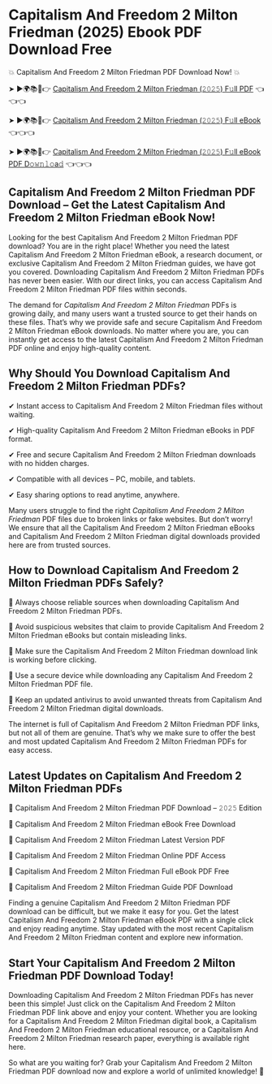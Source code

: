 # Capitalism And Freedom 2 Milton Friedman (2025) Ebook PDF Download Free

💥 Capitalism And Freedom 2 Milton Friedman PDF Download Now! 💥

➤ ►🌍📚📱👉 [Capitalism And Freedom 2 Milton Friedman (𝟸𝟶𝟸𝟻) F𝚞ll PDF](https://getpdf.xyz/capitalism-and-freedom-2-milton-friedman) 👈👈👈


➤ ►🌍📚📱👉 [Capitalism And Freedom 2 Milton Friedman (𝟸𝟶𝟸𝟻) F𝚞ll eBook](https://getpdf.xyz/capitalism-and-freedom-2-milton-friedman) 👈👈👈


➤ ►🌍📚📱👉 [Capitalism And Freedom 2 Milton Friedman (𝟸𝟶𝟸𝟻) F𝚞ll eBook PDF D𝚘𝚠𝚗𝚕𝚘a𝚍](https://getpdf.xyz/capitalism-and-freedom-2-milton-friedman) 👈👈👈


## Capitalism And Freedom 2 Milton Friedman PDF Download – Get the Latest Capitalism And Freedom 2 Milton Friedman eBook Now!

Looking for the best Capitalism And Freedom 2 Milton Friedman PDF download? You are in the right place! Whether you need the latest Capitalism And Freedom 2 Milton Friedman eBook, a research document, or exclusive Capitalism And Freedom 2 Milton Friedman guides, we have got you covered. Downloading Capitalism And Freedom 2 Milton Friedman PDFs has never been easier. With our direct links, you can access Capitalism And Freedom 2 Milton Friedman PDF files within seconds.

The demand for *Capitalism And Freedom 2 Milton Friedman* PDFs is growing daily, and many users want a trusted source to get their hands on these files. That’s why we provide safe and secure Capitalism And Freedom 2 Milton Friedman eBook downloads. No matter where you are, you can instantly get access to the latest Capitalism And Freedom 2 Milton Friedman PDF online and enjoy high-quality content.

## Why Should You Download Capitalism And Freedom 2 Milton Friedman PDFs?

✔ Instant access to Capitalism And Freedom 2 Milton Friedman files without waiting.

✔ High-quality Capitalism And Freedom 2 Milton Friedman eBooks in PDF format.

✔ Free and secure Capitalism And Freedom 2 Milton Friedman downloads with no hidden charges.

✔ Compatible with all devices – PC, mobile, and tablets.

✔ Easy sharing options to read anytime, anywhere.

Many users struggle to find the right *Capitalism And Freedom 2 Milton Friedman* PDF files due to broken links or fake websites. But don’t worry! We ensure that all the Capitalism And Freedom 2 Milton Friedman eBooks and Capitalism And Freedom 2 Milton Friedman digital downloads provided here are from trusted sources.

## How to Download Capitalism And Freedom 2 Milton Friedman PDFs Safely?

📌 Always choose reliable sources when downloading Capitalism And Freedom 2 Milton Friedman PDFs.

📌 Avoid suspicious websites that claim to provide Capitalism And Freedom 2 Milton Friedman eBooks but contain misleading links.

📌 Make sure the Capitalism And Freedom 2 Milton Friedman download link is working before clicking.

📌 Use a secure device while downloading any Capitalism And Freedom 2 Milton Friedman PDF file.

📌 Keep an updated antivirus to avoid unwanted threats from Capitalism And Freedom 2 Milton Friedman digital downloads.

The internet is full of Capitalism And Freedom 2 Milton Friedman PDF links, but not all of them are genuine. That’s why we make sure to offer the best and most updated Capitalism And Freedom 2 Milton Friedman PDFs for easy access.

## Latest Updates on Capitalism And Freedom 2 Milton Friedman PDFs

🔹 Capitalism And Freedom 2 Milton Friedman PDF Download – 𝟸𝟶𝟸𝟻 Edition

🔹 Capitalism And Freedom 2 Milton Friedman eBook Free Download

🔹 Capitalism And Freedom 2 Milton Friedman Latest Version PDF

🔹 Capitalism And Freedom 2 Milton Friedman Online PDF Access

🔹 Capitalism And Freedom 2 Milton Friedman Full eBook PDF Free

🔹 Capitalism And Freedom 2 Milton Friedman Guide PDF Download

Finding a genuine Capitalism And Freedom 2 Milton Friedman PDF download can be difficult, but we make it easy for you. Get the latest Capitalism And Freedom 2 Milton Friedman eBook PDF with a single click and enjoy reading anytime. Stay updated with the most recent Capitalism And Freedom 2 Milton Friedman content and explore new information.

## Start Your Capitalism And Freedom 2 Milton Friedman PDF Download Today!

Downloading Capitalism And Freedom 2 Milton Friedman PDFs has never been this simple! Just click on the Capitalism And Freedom 2 Milton Friedman PDF link above and enjoy your content. Whether you are looking for a Capitalism And Freedom 2 Milton Friedman digital book, a Capitalism And Freedom 2 Milton Friedman educational resource, or a Capitalism And Freedom 2 Milton Friedman research paper, everything is available right here.

So what are you waiting for? Grab your Capitalism And Freedom 2 Milton Friedman PDF download now and explore a world of unlimited knowledge! 🚀